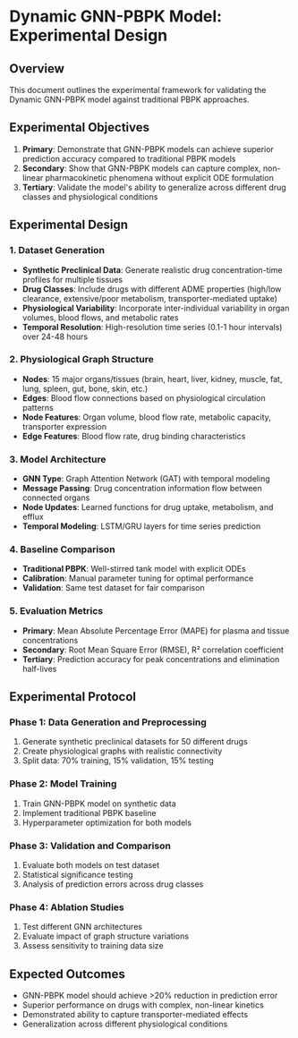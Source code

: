 # Dynamic GNN-PBPK Model: Experimental Design

## Overview
This document outlines the experimental framework for validating the Dynamic GNN-PBPK model against traditional PBPK approaches.

## Experimental Objectives
1. **Primary**: Demonstrate that GNN-PBPK models can achieve superior prediction accuracy compared to traditional PBPK models
2. **Secondary**: Show that GNN-PBPK models can capture complex, non-linear pharmacokinetic phenomena without explicit ODE formulation
3. **Tertiary**: Validate the model's ability to generalize across different drug classes and physiological conditions

## Experimental Design

### 1. Dataset Generation
- **Synthetic Preclinical Data**: Generate realistic drug concentration-time profiles for multiple tissues
- **Drug Classes**: Include drugs with different ADME properties (high/low clearance, extensive/poor metabolism, transporter-mediated uptake)
- **Physiological Variability**: Incorporate inter-individual variability in organ volumes, blood flows, and metabolic rates
- **Temporal Resolution**: High-resolution time series (0.1-1 hour intervals) over 24-48 hours

### 2. Physiological Graph Structure
- **Nodes**: 15 major organs/tissues (brain, heart, liver, kidney, muscle, fat, lung, spleen, gut, bone, skin, etc.)
- **Edges**: Blood flow connections based on physiological circulation patterns
- **Node Features**: Organ volume, blood flow rate, metabolic capacity, transporter expression
- **Edge Features**: Blood flow rate, drug binding characteristics

### 3. Model Architecture
- **GNN Type**: Graph Attention Network (GAT) with temporal modeling
- **Message Passing**: Drug concentration information flow between connected organs
- **Node Updates**: Learned functions for drug uptake, metabolism, and efflux
- **Temporal Modeling**: LSTM/GRU layers for time series prediction

### 4. Baseline Comparison
- **Traditional PBPK**: Well-stirred tank model with explicit ODEs
- **Calibration**: Manual parameter tuning for optimal performance
- **Validation**: Same test dataset for fair comparison

### 5. Evaluation Metrics
- **Primary**: Mean Absolute Percentage Error (MAPE) for plasma and tissue concentrations
- **Secondary**: Root Mean Square Error (RMSE), R² correlation coefficient
- **Tertiary**: Prediction accuracy for peak concentrations and elimination half-lives

## Experimental Protocol

### Phase 1: Data Generation and Preprocessing
1. Generate synthetic preclinical datasets for 50 different drugs
2. Create physiological graphs with realistic connectivity
3. Split data: 70% training, 15% validation, 15% testing

### Phase 2: Model Training
1. Train GNN-PBPK model on synthetic data
2. Implement traditional PBPK baseline
3. Hyperparameter optimization for both models

### Phase 3: Validation and Comparison
1. Evaluate both models on test dataset
2. Statistical significance testing
3. Analysis of prediction errors across drug classes

### Phase 4: Ablation Studies
1. Test different GNN architectures
2. Evaluate impact of graph structure variations
3. Assess sensitivity to training data size

## Expected Outcomes
- GNN-PBPK model should achieve >20% reduction in prediction error
- Superior performance on drugs with complex, non-linear kinetics
- Demonstrated ability to capture transporter-mediated effects
- Generalization across different physiological conditions
